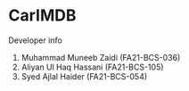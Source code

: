# CarIMDB
Developer info
1. Muhammad Muneeb Zaidi (FA21-BCS-036)
2. Aliyan Ul Haq Hassani (FA21-BCS-105)
3. Syed Ajlal Haider     (FA21-BCS-054)
